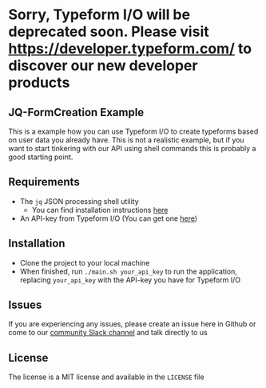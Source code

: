 # Sorry, Typeform I/O will be deprecated soon. Please visit https://developer.typeform.com/ to discover our new developer products


## JQ-FormCreation Example

This is a example how you can use Typeform I/O to create typeforms based on
user data you already have. This is not a realistic example, but if you want to
start tinkering with our API using shell commands this is probably a good
starting point.



## Requirements

* The `jq` JSON processing shell utility
	- You can find installation instructions [here](http://stedolan.github.io/jq/download/)
* An API-key from Typeform I/O (You can get one [here](http://docs.typeform.io/v0.1/page/signup))


## Installation

* Clone the project to your local machine
* When finished, run `./main.sh your_api_key` to run the application, replacing
 `your_api_key` with the API-key you have for Typeform I/O

## Issues

If you are experiencing any issues, please create an issue here in Github or
come to our [community Slack channel](http://docs.typeform.io/v0.1/page/slack-invite) and talk directly to us

## License

The license is a MIT license and available in the `LICENSE` file
